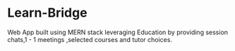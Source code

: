 # Learn-Bridge
 Web App built using MERN stack leveraging Education by providing session chats,1 - 1 meetings ,selected courses and tutor choices.
